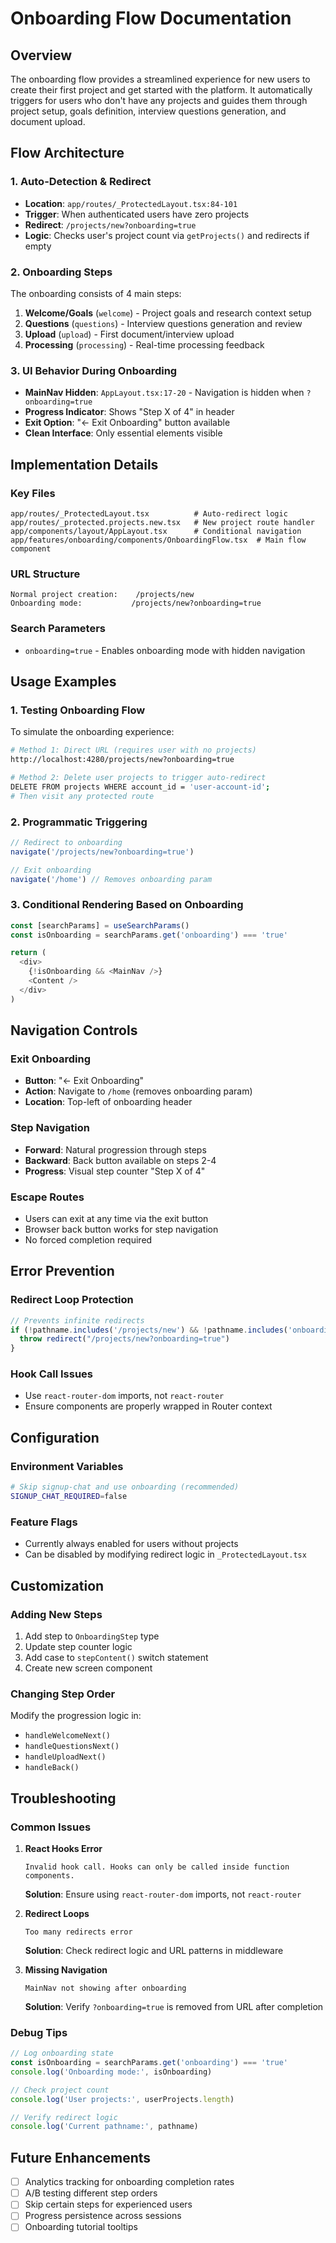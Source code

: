 # Onboarding Flow Documentation

## Overview

The onboarding flow provides a streamlined experience for new users to create their first project and get started with the platform. It automatically triggers for users who don't have any projects and guides them through project setup, goals definition, interview questions generation, and document upload.

## Flow Architecture

### 1. Auto-Detection & Redirect
- **Location**: `app/routes/_ProtectedLayout.tsx:84-101`
- **Trigger**: When authenticated users have zero projects
- **Redirect**: `/projects/new?onboarding=true`
- **Logic**: Checks user's project count via `getProjects()` and redirects if empty

### 2. Onboarding Steps

The onboarding consists of 4 main steps:

1. **Welcome/Goals** (`welcome`) - Project goals and research context setup
2. **Questions** (`questions`) - Interview questions generation and review  
3. **Upload** (`upload`) - First document/interview upload
4. **Processing** (`processing`) - Real-time processing feedback

### 3. UI Behavior During Onboarding

- **MainNav Hidden**: `AppLayout.tsx:17-20` - Navigation is hidden when `?onboarding=true`
- **Progress Indicator**: Shows "Step X of 4" in header
- **Exit Option**: "← Exit Onboarding" button available
- **Clean Interface**: Only essential elements visible

## Implementation Details

### Key Files

```
app/routes/_ProtectedLayout.tsx          # Auto-redirect logic
app/routes/_protected.projects.new.tsx   # New project route handler  
app/components/layout/AppLayout.tsx      # Conditional navigation
app/features/onboarding/components/OnboardingFlow.tsx  # Main flow component
```

### URL Structure

```
Normal project creation:    /projects/new
Onboarding mode:           /projects/new?onboarding=true
```

### Search Parameters

- `onboarding=true` - Enables onboarding mode with hidden navigation

## Usage Examples

### 1. Testing Onboarding Flow

To simulate the onboarding experience:

```bash
# Method 1: Direct URL (requires user with no projects)
http://localhost:4280/projects/new?onboarding=true

# Method 2: Delete user projects to trigger auto-redirect
DELETE FROM projects WHERE account_id = 'user-account-id';
# Then visit any protected route
```

### 2. Programmatic Triggering

```typescript
// Redirect to onboarding
navigate('/projects/new?onboarding=true')

// Exit onboarding
navigate('/home') // Removes onboarding param
```

### 3. Conditional Rendering Based on Onboarding

```typescript
const [searchParams] = useSearchParams()
const isOnboarding = searchParams.get('onboarding') === 'true'

return (
  <div>
    {!isOnboarding && <MainNav />}
    <Content />
  </div>
)
```

## Navigation Controls

### Exit Onboarding
- **Button**: "← Exit Onboarding" 
- **Action**: Navigate to `/home` (removes onboarding param)
- **Location**: Top-left of onboarding header

### Step Navigation
- **Forward**: Natural progression through steps
- **Backward**: Back button available on steps 2-4
- **Progress**: Visual step counter "Step X of 4"

### Escape Routes
- Users can exit at any time via the exit button
- Browser back button works for step navigation
- No forced completion required

## Error Prevention

### Redirect Loop Protection
```typescript
// Prevents infinite redirects
if (!pathname.includes('/projects/new') && !pathname.includes('onboarding=true')) {
  throw redirect("/projects/new?onboarding=true")
}
```

### Hook Call Issues
- Use `react-router-dom` imports, not `react-router`
- Ensure components are properly wrapped in Router context

## Configuration

### Environment Variables
```bash
# Skip signup-chat and use onboarding (recommended)
SIGNUP_CHAT_REQUIRED=false
```

### Feature Flags
- Currently always enabled for users without projects
- Can be disabled by modifying redirect logic in `_ProtectedLayout.tsx`

## Customization

### Adding New Steps
1. Add step to `OnboardingStep` type
2. Update step counter logic
3. Add case to `stepContent()` switch statement
4. Create new screen component

### Changing Step Order
Modify the progression logic in:
- `handleWelcomeNext()`
- `handleQuestionsNext()` 
- `handleUploadNext()`
- `handleBack()`

## Troubleshooting

### Common Issues

1. **React Hooks Error**
   ```
   Invalid hook call. Hooks can only be called inside function components.
   ```
   **Solution**: Ensure using `react-router-dom` imports, not `react-router`

2. **Redirect Loops**
   ```
   Too many redirects error
   ```
   **Solution**: Check redirect logic and URL patterns in middleware

3. **Missing Navigation**
   ```
   MainNav not showing after onboarding
   ```
   **Solution**: Verify `?onboarding=true` is removed from URL after completion

### Debug Tips

```typescript
// Log onboarding state
const isOnboarding = searchParams.get('onboarding') === 'true'
console.log('Onboarding mode:', isOnboarding)

// Check project count
console.log('User projects:', userProjects.length)

// Verify redirect logic
console.log('Current pathname:', pathname)
```

## Future Enhancements

- [ ] Analytics tracking for onboarding completion rates
- [ ] A/B testing different step orders
- [ ] Skip certain steps for experienced users
- [ ] Progress persistence across sessions
- [ ] Onboarding tutorial tooltips